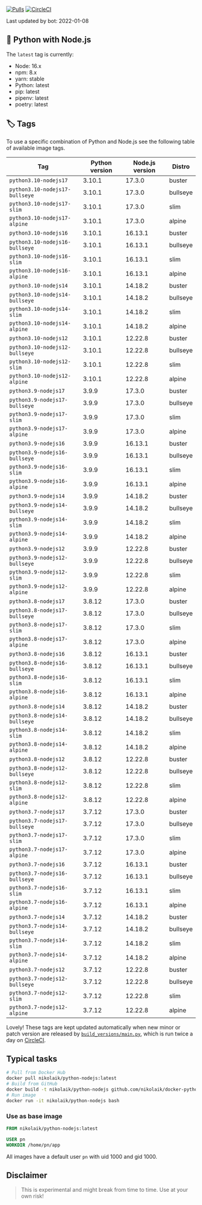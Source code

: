 [![Pulls](https://img.shields.io/docker/pulls/nikolaik/python-nodejs.svg?style=flat-square)](https://hub.docker.com/r/nikolaik/python-nodejs/)
[![CircleCI](https://img.shields.io/circleci/project/github/nikolaik/docker-python-nodejs.svg?style=flat-square)](https://circleci.com/gh/nikolaik/docker-python-nodejs)

Last updated by bot: 2022-01-08

## 🐳 Python with Node.js 
The `latest` tag is currently:

- Node: 16.x
- npm: 8.x
- yarn: stable
- Python: latest
- pip: latest
- pipenv: latest
- poetry: latest

## 🏷 Tags
To use a specific combination of Python and Node.js see the following table of available image tags.

Tag | Python version | Node.js version | Distro
--- | --- | --- | ---
`python3.10-nodejs17` | 3.10.1 | 17.3.0 | buster
`python3.10-nodejs17-bullseye` | 3.10.1 | 17.3.0 | bullseye
`python3.10-nodejs17-slim` | 3.10.1 | 17.3.0 | slim
`python3.10-nodejs17-alpine` | 3.10.1 | 17.3.0 | alpine
`python3.10-nodejs16` | 3.10.1 | 16.13.1 | buster
`python3.10-nodejs16-bullseye` | 3.10.1 | 16.13.1 | bullseye
`python3.10-nodejs16-slim` | 3.10.1 | 16.13.1 | slim
`python3.10-nodejs16-alpine` | 3.10.1 | 16.13.1 | alpine
`python3.10-nodejs14` | 3.10.1 | 14.18.2 | buster
`python3.10-nodejs14-bullseye` | 3.10.1 | 14.18.2 | bullseye
`python3.10-nodejs14-slim` | 3.10.1 | 14.18.2 | slim
`python3.10-nodejs14-alpine` | 3.10.1 | 14.18.2 | alpine
`python3.10-nodejs12` | 3.10.1 | 12.22.8 | buster
`python3.10-nodejs12-bullseye` | 3.10.1 | 12.22.8 | bullseye
`python3.10-nodejs12-slim` | 3.10.1 | 12.22.8 | slim
`python3.10-nodejs12-alpine` | 3.10.1 | 12.22.8 | alpine
`python3.9-nodejs17` | 3.9.9 | 17.3.0 | buster
`python3.9-nodejs17-bullseye` | 3.9.9 | 17.3.0 | bullseye
`python3.9-nodejs17-slim` | 3.9.9 | 17.3.0 | slim
`python3.9-nodejs17-alpine` | 3.9.9 | 17.3.0 | alpine
`python3.9-nodejs16` | 3.9.9 | 16.13.1 | buster
`python3.9-nodejs16-bullseye` | 3.9.9 | 16.13.1 | bullseye
`python3.9-nodejs16-slim` | 3.9.9 | 16.13.1 | slim
`python3.9-nodejs16-alpine` | 3.9.9 | 16.13.1 | alpine
`python3.9-nodejs14` | 3.9.9 | 14.18.2 | buster
`python3.9-nodejs14-bullseye` | 3.9.9 | 14.18.2 | bullseye
`python3.9-nodejs14-slim` | 3.9.9 | 14.18.2 | slim
`python3.9-nodejs14-alpine` | 3.9.9 | 14.18.2 | alpine
`python3.9-nodejs12` | 3.9.9 | 12.22.8 | buster
`python3.9-nodejs12-bullseye` | 3.9.9 | 12.22.8 | bullseye
`python3.9-nodejs12-slim` | 3.9.9 | 12.22.8 | slim
`python3.9-nodejs12-alpine` | 3.9.9 | 12.22.8 | alpine
`python3.8-nodejs17` | 3.8.12 | 17.3.0 | buster
`python3.8-nodejs17-bullseye` | 3.8.12 | 17.3.0 | bullseye
`python3.8-nodejs17-slim` | 3.8.12 | 17.3.0 | slim
`python3.8-nodejs17-alpine` | 3.8.12 | 17.3.0 | alpine
`python3.8-nodejs16` | 3.8.12 | 16.13.1 | buster
`python3.8-nodejs16-bullseye` | 3.8.12 | 16.13.1 | bullseye
`python3.8-nodejs16-slim` | 3.8.12 | 16.13.1 | slim
`python3.8-nodejs16-alpine` | 3.8.12 | 16.13.1 | alpine
`python3.8-nodejs14` | 3.8.12 | 14.18.2 | buster
`python3.8-nodejs14-bullseye` | 3.8.12 | 14.18.2 | bullseye
`python3.8-nodejs14-slim` | 3.8.12 | 14.18.2 | slim
`python3.8-nodejs14-alpine` | 3.8.12 | 14.18.2 | alpine
`python3.8-nodejs12` | 3.8.12 | 12.22.8 | buster
`python3.8-nodejs12-bullseye` | 3.8.12 | 12.22.8 | bullseye
`python3.8-nodejs12-slim` | 3.8.12 | 12.22.8 | slim
`python3.8-nodejs12-alpine` | 3.8.12 | 12.22.8 | alpine
`python3.7-nodejs17` | 3.7.12 | 17.3.0 | buster
`python3.7-nodejs17-bullseye` | 3.7.12 | 17.3.0 | bullseye
`python3.7-nodejs17-slim` | 3.7.12 | 17.3.0 | slim
`python3.7-nodejs17-alpine` | 3.7.12 | 17.3.0 | alpine
`python3.7-nodejs16` | 3.7.12 | 16.13.1 | buster
`python3.7-nodejs16-bullseye` | 3.7.12 | 16.13.1 | bullseye
`python3.7-nodejs16-slim` | 3.7.12 | 16.13.1 | slim
`python3.7-nodejs16-alpine` | 3.7.12 | 16.13.1 | alpine
`python3.7-nodejs14` | 3.7.12 | 14.18.2 | buster
`python3.7-nodejs14-bullseye` | 3.7.12 | 14.18.2 | bullseye
`python3.7-nodejs14-slim` | 3.7.12 | 14.18.2 | slim
`python3.7-nodejs14-alpine` | 3.7.12 | 14.18.2 | alpine
`python3.7-nodejs12` | 3.7.12 | 12.22.8 | buster
`python3.7-nodejs12-bullseye` | 3.7.12 | 12.22.8 | bullseye
`python3.7-nodejs12-slim` | 3.7.12 | 12.22.8 | slim
`python3.7-nodejs12-alpine` | 3.7.12 | 12.22.8 | alpine

Lovely! These tags are kept updated automatically when new minor or patch version are released by [`build_versions/main.py`](./build_versions/main.py), which is run twice a day on [CircleCI](https://circleci.com/gh/nikolaik/docker-python-nodejs).

## Typical tasks
```bash
# Pull from Docker Hub
docker pull nikolaik/python-nodejs:latest
# Build from GitHub
docker build -t nikolaik/python-nodejs github.com/nikolaik/docker-python-nodejs
# Run image
docker run -it nikolaik/python-nodejs bash
```

### Use as base image
```Dockerfile
FROM nikolaik/python-nodejs:latest

USER pn
WORKDIR /home/pn/app
```

All images have a default user `pn` with uid 1000 and gid 1000.

## Disclaimer
> This is experimental and might break from time to time. Use at your own risk!
